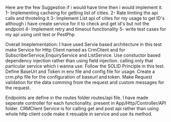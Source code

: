 Here are the few Suggestion if i would have time then i would implement it.
1- Implementing cacheing for getting list of cities.
2- Rate limiting the api calls and throteling it
3- Implement List api of cities for my usage to get ID's although i have create service for it to check and get id's but not the endpoint
4- Implement retry and timeout functionality
5- write test cases for my api using unit test or PestPhp

Overall Imeplementation:
I have used Servie based architecture in this test 
make Service for Http Client named as CrmClient and for SubscriberService,EnquiryService and ListService.
Use constuctor based dependency injection rather than using field injection.
calling only that particular service which i wanna use. Follow the SOLID Principle in this test.
Define BaseUrl and Token in env file and config file for usage. Create a crm.php file for the configuration of baseurl and token.
Make Request validation for the data comming from the request and custom messages for the request.

Endpoints are define in the routes folder routes/api file.
I have made seperate controller for each functionality. present in App/Http/Controller/API folder.
CRMClient Service is for calling get and post api rather than using whole http client code make it resuable in service and use its method.